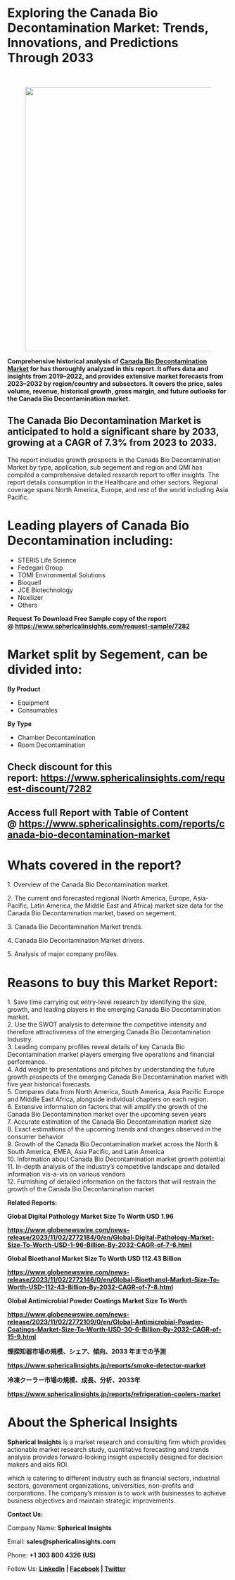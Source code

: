 <h1 id="e2be" class="pw-post-title fo fp fq bf fr fs ft fu fv fw fx fy fz ga gb gc gd ge gf gg gh gi gj gk gl gm gn go gp gq bk" data-testid="storyTitle" data-selectable-paragraph="">Exploring the Canada Bio Decontamination Market: Trends, Innovations, and Predictions Through 2033</h1>
<div>
<div class="speechify-ignore ab cp">
<div class="speechify-ignore bh l">
<div class="gr gs gt gu gv ab">
<div>
<div class="ab gw">
<div>
<div class="bm">
<div class="l gx gy by gz ha">&nbsp;</div>
<div class="l gx gy by gz ha">
<figure class="ld le lf lg lh li la lb paragraph-image">
<div class="la lb lc"><picture><img class="bh ki lj c" src="https://miro.medium.com/v2/resize:fit:1120/1*NLWrZeSj4KfS37TQitERtQ.jpeg" alt="" width="679" height="600" /></picture></div>
</figure>
<p id="d55d" class="pw-post-body-paragraph lk ll fq lm b ln lo lp lq lr ls lt lu lv lw lx ly lz ma mb mc md me mf mg mh fj bk" data-selectable-paragraph=""><strong class="lm fr">Comprehensive historical analysis of&nbsp;</strong><a class="af mi" href="https://www.sphericalinsights.com/reports/canada-bio-decontamination-market" target="_blank" rel="noopener ugc nofollow"><strong class="lm fr">Canada Bio Decontamination Market</strong></a><strong class="lm fr">&nbsp;for has thoroughly analyzed in this report. It offers data and insights from 2019&ndash;2022, and provides extensive market forecasts from 2023&ndash;2032 by region/country and subsectors. It covers the price, sales volume, revenue, historical growth, gross margin, and future outlooks for the Canada Bio Decontamination market.</strong></p>
<h2 id="9238" class="mj mk fq bf ml mm mn mo mp mq mr ms mt lv mu mv mw lz mx my mz md na nb nc nd bk" data-selectable-paragraph="">The Canada Bio Decontamination Market is anticipated to hold a significant share by 2033, growing at a CAGR of 7.3% from 2023 to 2033.</h2>
<p id="e829" class="pw-post-body-paragraph lk ll fq lm b ln ne lp lq lr nf lt lu lv ng lx ly lz nh mb mc md ni mf mg mh fj bk" data-selectable-paragraph="">The report includes growth prospects in the Canada Bio Decontamination Market by type, application, sub segement and region and QMI has compiled a comprehensive detailed research report to offer insights. The report details consumption in the Healthcare and other sectors. Regional coverage spans North America, Europe, and rest of the world including Asia Pacific.</p>
<h1 id="2814" class="nj mk fq bf ml nk nl nm mp nn no np mt nq nr ns nt nu nv nw nx ny nz oa ob oc bk" data-selectable-paragraph="">Leading players of Canada Bio Decontamination including:</h1>
<ul class="">
<li id="cf58" class="lk ll fq lm b ln ne lp lq lr nf lt lu lv ng lx ly lz nh mb mc md ni mf mg mh od oe of bk" data-selectable-paragraph="">STERIS Life Science</li>
<li id="6fd4" class="lk ll fq lm b ln og lp lq lr oh lt lu lv oi lx ly lz oj mb mc md ok mf mg mh od oe of bk" data-selectable-paragraph="">Fedegari Group</li>
<li id="3fbb" class="lk ll fq lm b ln og lp lq lr oh lt lu lv oi lx ly lz oj mb mc md ok mf mg mh od oe of bk" data-selectable-paragraph="">TOMI Environmental Solutions</li>
<li id="0e63" class="lk ll fq lm b ln og lp lq lr oh lt lu lv oi lx ly lz oj mb mc md ok mf mg mh od oe of bk" data-selectable-paragraph="">Bioquell</li>
<li id="0e27" class="lk ll fq lm b ln og lp lq lr oh lt lu lv oi lx ly lz oj mb mc md ok mf mg mh od oe of bk" data-selectable-paragraph="">JCE Biotechnology</li>
<li id="e709" class="lk ll fq lm b ln og lp lq lr oh lt lu lv oi lx ly lz oj mb mc md ok mf mg mh od oe of bk" data-selectable-paragraph="">Noxilizer</li>
<li id="b3cc" class="lk ll fq lm b ln og lp lq lr oh lt lu lv oi lx ly lz oj mb mc md ok mf mg mh od oe of bk" data-selectable-paragraph="">Others</li>
</ul>
<p id="fc3a" class="pw-post-body-paragraph lk ll fq lm b ln lo lp lq lr ls lt lu lv lw lx ly lz ma mb mc md me mf mg mh fj bk" data-selectable-paragraph=""><strong class="lm fr">Request To Download Free Sample copy of the report @&nbsp;</strong><a class="af mi" href="https://www.sphericalinsights.com/request-sample/7282" target="_blank" rel="noopener ugc nofollow"><strong class="lm fr">https://www.sphericalinsights.com/request-sample/7282</strong></a></p>
<h1 id="cdd6" class="nj mk fq bf ml nk nl nm mp nn no np mt nq nr ns nt nu nv nw nx ny nz oa ob oc bk" data-selectable-paragraph="">Market split by Segement, can be divided into:</h1>
<p id="1dc2" class="pw-post-body-paragraph lk ll fq lm b ln ne lp lq lr nf lt lu lv ng lx ly lz nh mb mc md ni mf mg mh fj bk" data-selectable-paragraph=""><strong class="lm fr">By Product</strong></p>
<ul class="">
<li id="a189" class="lk ll fq lm b ln lo lp lq lr ls lt lu lv lw lx ly lz ma mb mc md me mf mg mh od oe of bk" data-selectable-paragraph="">Equipment</li>
<li id="4fea" class="lk ll fq lm b ln og lp lq lr oh lt lu lv oi lx ly lz oj mb mc md ok mf mg mh od oe of bk" data-selectable-paragraph="">Consumables</li>
</ul>
<p id="a10c" class="pw-post-body-paragraph lk ll fq lm b ln lo lp lq lr ls lt lu lv lw lx ly lz ma mb mc md me mf mg mh fj bk" data-selectable-paragraph=""><strong class="lm fr">By Type</strong></p>
<ul class="">
<li id="cd34" class="lk ll fq lm b ln lo lp lq lr ls lt lu lv lw lx ly lz ma mb mc md me mf mg mh od oe of bk" data-selectable-paragraph="">Chamber Decontamination</li>
<li id="22a4" class="lk ll fq lm b ln og lp lq lr oh lt lu lv oi lx ly lz oj mb mc md ok mf mg mh od oe of bk" data-selectable-paragraph="">Room Decontamination</li>
</ul>
<h2 id="4d29" class="mj mk fq bf ml mm mn mo mp mq mr ms mt lv mu mv mw lz mx my mz md na nb nc nd bk" data-selectable-paragraph="">Check discount for this report:&nbsp;<a class="af mi" href="https://www.sphericalinsights.com/request-discount/7282" target="_blank" rel="noopener ugc nofollow">https://www.sphericalinsights.com/request-discount/7282</a></h2>
<h2 id="ebac" class="mj mk fq bf ml mm mn mo mp mq mr ms mt lv mu mv mw lz mx my mz md na nb nc nd bk" data-selectable-paragraph="">Access full Report with Table of Content @&nbsp;<a class="af mi" href="https://www.sphericalinsights.com/reports/canada-bio-decontamination-market" target="_blank" rel="noopener ugc nofollow">https://www.sphericalinsights.com/reports/canada-bio-decontamination-market</a></h2>
<h1 id="c824" class="nj mk fq bf ml nk nl nm mp nn no np mt nq nr ns nt nu nv nw nx ny nz oa ob oc bk" data-selectable-paragraph="">Whats covered in the report?</h1>
<p id="1004" class="pw-post-body-paragraph lk ll fq lm b ln ne lp lq lr nf lt lu lv ng lx ly lz nh mb mc md ni mf mg mh fj bk" data-selectable-paragraph="">1. Overview of the Canada Bio Decontamination market.</p>
<p id="e11f" class="pw-post-body-paragraph lk ll fq lm b ln lo lp lq lr ls lt lu lv lw lx ly lz ma mb mc md me mf mg mh fj bk" data-selectable-paragraph="">2. The current and forecasted regional (North America, Europe, Asia-Pacific, Latin America, the Middle East and Africa) market size data for the Canada Bio Decontamination market, based on segement.</p>
<p id="802a" class="pw-post-body-paragraph lk ll fq lm b ln lo lp lq lr ls lt lu lv lw lx ly lz ma mb mc md me mf mg mh fj bk" data-selectable-paragraph="">3. Canada Bio Decontamination Market trends.</p>
<p id="b82a" class="pw-post-body-paragraph lk ll fq lm b ln lo lp lq lr ls lt lu lv lw lx ly lz ma mb mc md me mf mg mh fj bk" data-selectable-paragraph="">4. Canada Bio Decontamination Market drivers.</p>
<p id="5a67" class="pw-post-body-paragraph lk ll fq lm b ln lo lp lq lr ls lt lu lv lw lx ly lz ma mb mc md me mf mg mh fj bk" data-selectable-paragraph="">5. Analysis of major company profiles.</p>
<h1 id="ed4d" class="nj mk fq bf ml nk nl nm mp nn no np mt nq nr ns nt nu nv nw nx ny nz oa ob oc bk" data-selectable-paragraph="">Reasons to buy this Market Report:</h1>
<p id="454d" class="pw-post-body-paragraph lk ll fq lm b ln ne lp lq lr nf lt lu lv ng lx ly lz nh mb mc md ni mf mg mh fj bk" data-selectable-paragraph="">1. Save time carrying out entry-level research by identifying the size, growth, and leading players in the emerging Canada Bio Decontamination market.<br />2. Use the SWOT analysis to determine the competitive intensity and therefore attractiveness of the emerging Canada Bio Decontamination Industry.<br />3. Leading company profiles reveal details of key Canada Bio Decontamination market players emerging five operations and financial performance.<br />4. Add weight to presentations and pitches by understanding the future growth prospects of the emerging Canada Bio Decontamination market with five year historical forecasts.<br />5. Compares data from North America, South America, Asia Pacific Europe and Middle East Africa, alongside individual chapters on each region.<br />6. Extensive information on factors that will amplify the growth of the Canada Bio Decontamination market over the upcoming seven years<br />7. Accurate estimation of the Canada Bio Decontamination market size<br />8. Exact estimations of the upcoming trends and changes observed in the consumer behavior<br />9. Growth of the Canada Bio Decontamination market across the North &amp; South America, EMEA, Asia Pacific, and Latin America<br />10. Information about Canada Bio Decontamination market growth potential<br />11. In-depth analysis of the industry&rsquo;s competitive landscape and detailed information vis-a-vis on various vendors<br />12. Furnishing of detailed information on the factors that will restrain the growth of the Canada Bio Decontamination market</p>
<p id="036e" class="pw-post-body-paragraph lk ll fq lm b ln lo lp lq lr ls lt lu lv lw lx ly lz ma mb mc md me mf mg mh fj bk" data-selectable-paragraph=""><strong class="lm fr">Related Reports:</strong></p>
<p id="9d7c" class="pw-post-body-paragraph lk ll fq lm b ln lo lp lq lr ls lt lu lv lw lx ly lz ma mb mc md me mf mg mh fj bk" data-selectable-paragraph=""><strong class="lm fr">Global Digital Pathology Market Size To Worth USD 1.96</strong></p>
<p id="a256" class="pw-post-body-paragraph lk ll fq lm b ln lo lp lq lr ls lt lu lv lw lx ly lz ma mb mc md me mf mg mh fj bk" data-selectable-paragraph=""><a class="af mi" href="https://www.globenewswire.com/news-release/2023/11/02/2772184/0/en/Global-Digital-Pathology-Market-Size-To-Worth-USD-1-96-Billion-By-2032-CAGR-of-7-6.html" target="_blank" rel="noopener ugc nofollow"><strong class="lm fr">https://www.globenewswire.com/news-release/2023/11/02/2772184/0/en/Global-Digital-Pathology-Market-Size-To-Worth-USD-1-96-Billion-By-2032-CAGR-of-7-6.html</strong></a></p>
<p id="1f88" class="pw-post-body-paragraph lk ll fq lm b ln lo lp lq lr ls lt lu lv lw lx ly lz ma mb mc md me mf mg mh fj bk" data-selectable-paragraph=""><strong class="lm fr">Global Bioethanol Market Size To Worth USD 112.43 Billion</strong></p>
<p id="c70d" class="pw-post-body-paragraph lk ll fq lm b ln lo lp lq lr ls lt lu lv lw lx ly lz ma mb mc md me mf mg mh fj bk" data-selectable-paragraph=""><a class="af mi" href="https://www.globenewswire.com/news-release/2023/11/02/2772146/0/en/Global-Bioethanol-Market-Size-To-Worth-USD-112-43-Billion-By-2032-CAGR-of-7-8.html" target="_blank" rel="noopener ugc nofollow"><strong class="lm fr">https://www.globenewswire.com/news-release/2023/11/02/2772146/0/en/Global-Bioethanol-Market-Size-To-Worth-USD-112-43-Billion-By-2032-CAGR-of-7-8.html</strong></a></p>
<p id="a6c3" class="pw-post-body-paragraph lk ll fq lm b ln lo lp lq lr ls lt lu lv lw lx ly lz ma mb mc md me mf mg mh fj bk" data-selectable-paragraph=""><strong class="lm fr">Global Antimicrobial Powder Coatings Market Size To Worth</strong></p>
<p id="7426" class="pw-post-body-paragraph lk ll fq lm b ln lo lp lq lr ls lt lu lv lw lx ly lz ma mb mc md me mf mg mh fj bk" data-selectable-paragraph=""><a class="af mi" href="https://www.globenewswire.com/news-release/2023/11/02/2772109/0/en/Global-Antimicrobial-Powder-Coatings-Market-Size-To-Worth-USD-30-6-Billion-By-2032-CAGR-of-15-9.html" target="_blank" rel="noopener ugc nofollow"><strong class="lm fr">https://www.globenewswire.com/news-release/2023/11/02/2772109/0/en/Global-Antimicrobial-Powder-Coatings-Market-Size-To-Worth-USD-30-6-Billion-By-2032-CAGR-of-15-9.html</strong></a></p>
<p id="1855" class="pw-post-body-paragraph lk ll fq lm b ln lo lp lq lr ls lt lu lv lw lx ly lz ma mb mc md me mf mg mh fj bk" data-selectable-paragraph=""><strong class="lm fr">煙探知器市場の規模、シェア、傾向、2033 年までの予測</strong></p>
<p id="4059" class="pw-post-body-paragraph lk ll fq lm b ln lo lp lq lr ls lt lu lv lw lx ly lz ma mb mc md me mf mg mh fj bk" data-selectable-paragraph=""><a class="af mi" href="https://www.sphericalinsights.jp/reports/smoke-detector-market" target="_blank" rel="noopener ugc nofollow"><strong class="lm fr">https://www.sphericalinsights.jp/reports/smoke-detector-market</strong></a></p>
<p id="7107" class="pw-post-body-paragraph lk ll fq lm b ln lo lp lq lr ls lt lu lv lw lx ly lz ma mb mc md me mf mg mh fj bk" data-selectable-paragraph=""><strong class="lm fr">冷凍クーラー市場の規模、成長、分析、2033年</strong></p>
<p id="9a86" class="pw-post-body-paragraph lk ll fq lm b ln lo lp lq lr ls lt lu lv lw lx ly lz ma mb mc md me mf mg mh fj bk" data-selectable-paragraph=""><a class="af mi" href="https://www.sphericalinsights.jp/reports/refrigeration-coolers-market" target="_blank" rel="noopener ugc nofollow"><strong class="lm fr">https://www.sphericalinsights.jp/reports/refrigeration-coolers-market</strong></a></p>
<h1 id="d0bb" class="nj mk fq bf ml nk nl nm mp nn no np mt nq nr ns nt nu nv nw nx ny nz oa ob oc bk" data-selectable-paragraph="">About the Spherical Insights</h1>
<p id="db1c" class="pw-post-body-paragraph lk ll fq lm b ln ne lp lq lr nf lt lu lv ng lx ly lz nh mb mc md ni mf mg mh fj bk" data-selectable-paragraph=""><strong class="lm fr">Spherical Insights</strong>&nbsp;is a market research and consulting firm which provides actionable market research study, quantitative forecasting and trends analysis provides forward-looking insight especially designed for decision makers and aids ROI.</p>
<p id="fa39" class="pw-post-body-paragraph lk ll fq lm b ln lo lp lq lr ls lt lu lv lw lx ly lz ma mb mc md me mf mg mh fj bk" data-selectable-paragraph="">which is catering to different industry such as financial sectors, industrial sectors, government organizations, universities, non-profits and corporations. The company&rsquo;s mission is to work with businesses to achieve business objectives and maintain strategic improvements.</p>
<p id="41ae" class="pw-post-body-paragraph lk ll fq lm b ln lo lp lq lr ls lt lu lv lw lx ly lz ma mb mc md me mf mg mh fj bk" data-selectable-paragraph=""><strong class="lm fr">Contact Us:</strong></p>
<p id="5d1a" class="pw-post-body-paragraph lk ll fq lm b ln lo lp lq lr ls lt lu lv lw lx ly lz ma mb mc md me mf mg mh fj bk" data-selectable-paragraph="">Company Name:&nbsp;<strong class="lm fr">Spherical Insights</strong></p>
<p id="8f9f" class="pw-post-body-paragraph lk ll fq lm b ln lo lp lq lr ls lt lu lv lw lx ly lz ma mb mc md me mf mg mh fj bk" data-selectable-paragraph="">Email:&nbsp;<strong class="lm fr">sales@sphericalinsights.com</strong></p>
<p id="a76d" class="pw-post-body-paragraph lk ll fq lm b ln lo lp lq lr ls lt lu lv lw lx ly lz ma mb mc md me mf mg mh fj bk" data-selectable-paragraph="">Phone:&nbsp;<strong class="lm fr">+1 303 800 4326 (US)</strong></p>
<p id="26c7" class="pw-post-body-paragraph lk ll fq lm b ln lo lp lq lr ls lt lu lv lw lx ly lz ma mb mc md me mf mg mh fj bk" data-selectable-paragraph="">Follow Us:&nbsp;<a class="af mi" href="https://www.linkedin.com/company/spherical-insight/" target="_blank" rel="noopener ugc nofollow"><strong class="lm fr">LinkedIn</strong></a><strong class="lm fr">&nbsp;|&nbsp;</strong><a class="af mi" href="https://www.facebook.com/sphericalinsights22" target="_blank" rel="noopener ugc nofollow"><strong class="lm fr">Facebook</strong></a><strong class="lm fr">&nbsp;|&nbsp;</strong><a class="af mi" href="https://twitter.com/SInsights_US" target="_blank" rel="noopener ugc nofollow"><strong class="lm fr">Twitter</strong></a></p>
</div>
</div>
</div>
</div>
</div>
</div>
</div>
</div>
</div>
